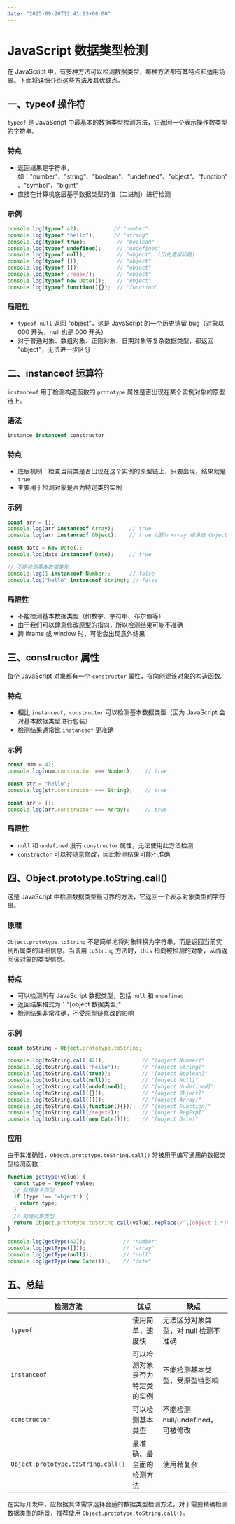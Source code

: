 ```yaml
---
date: "2025-09-20T12:41:23+08:00"
---
```

# JavaScript 数据类型检测

在 JavaScript 中，有多种方法可以检测数据类型，每种方法都有其特点和适用场景。下面将详细介绍这些方法及其优缺点。

## 一、typeof 操作符

`typeof` 是 JavaScript 中最基本的数据类型检测方法，它返回一个表示操作数类型的字符串。

### 特点
- 返回结果是字符串，如："number"、"string"、"boolean"、"undefined"、"object"、"function"、"symbol"、"bigint"
- 直接在计算机底层基于数据类型的值（二进制）进行检测

### 示例
```javascript
console.log(typeof 42);           // "number"
console.log(typeof "hello");      // "string"
console.log(typeof true);          // "boolean"
console.log(typeof undefined);     // "undefined"
console.log(typeof null);          // "object"  (历史遗留问题)
console.log(typeof {});            // "object"
console.log(typeof []);            // "object"
console.log(typeof /regex/);       // "object"
console.log(typeof new Date());    // "object"
console.log(typeof function(){});  // "function"
```
### 局限性
- `typeof null` 返回 "object"，这是 JavaScript 的一个历史遗留 bug（对象以 000 开头，null 也是 000 开头）
- 对于普通对象、数组对象、正则对象、日期对象等复杂数据类型，都返回 "object"，无法进一步区分

## 二、instanceof 运算符

`instanceof` 用于检测构造函数的 `prototype` 属性是否出现在某个实例对象的原型链上。

### 语法
```javascript
instance instanceof constructor
```
### 特点
- 底层机制：检查当前类是否出现在这个实例的原型链上，只要出现，结果就是 `true`
- 主要用于检测对象是否为特定类的实例

### 示例
```javascript
const arr = [];
console.log(arr instanceof Array);     // true
console.log(arr instanceof Object);    // true (因为 Array 继承自 Object)

const date = new Date();
console.log(date instanceof Date);     // true

// 不能检测基本数据类型
console.log(1 instanceof Number);      // false
console.log("hello" instanceof String); // false
```
### 局限性
- 不能检测基本数据类型（如数字、字符串、布尔值等）
- 由于我们可以肆意修改原型的指向，所以检测结果可能不准确
- 跨 iframe 或 window 时，可能会出现意外结果

## 三、constructor 属性

每个 JavaScript 对象都有一个 `constructor` 属性，指向创建该对象的构造函数。

### 特点
- 相比 `instanceof`，`constructor` 可以检测基本数据类型（因为 JavaScript 会对基本数据类型进行包装）
- 检测结果通常比 `instanceof` 更准确

### 示例
```javascript
const num = 42;
console.log(num.constructor === Number);    // true

const str = "hello";
console.log(str.constructor === String);    // true

const arr = [];
console.log(arr.constructor === Array);     // true
```
### 局限性
- `null` 和 `undefined` 没有 `constructor` 属性，无法使用此方法检测
- `constructor` 可以被随意修改，因此检测结果可能不准确

## 四、Object.prototype.toString.call()

这是 JavaScript 中检测数据类型最可靠的方法，它返回一个表示对象类型的字符串。

### 原理
`Object.prototype.toString` 不是简单地将对象转换为字符串，而是返回当前实例所属类的详细信息。当调用 `toString` 方法时，`this` 指向被检测的对象，从而返回该对象的类型信息。

### 特点
- 可以检测所有 JavaScript 数据类型，包括 `null` 和 `undefined`
- 返回结果格式为："[object 数据类型]"
- 检测结果非常准确，不受原型链修改的影响

### 示例
```javascript
const toString = Object.prototype.toString;

console.log(toString.call(42));            // "[object Number]"
console.log(toString.call("hello"));       // "[object String]"
console.log(toString.call(true));          // "[object Boolean]"
console.log(toString.call(null));          // "[object Null]"
console.log(toString.call(undefined));     // "[object Undefined]"
console.log(toString.call({}));            // "[object Object]"
console.log(toString.call([]));            // "[object Array]"
console.log(toString.call(function(){}));  // "[object Function]"
console.log(toString.call(/regex/));       // "[object RegExp]"
console.log(toString.call(new Date()));    // "[object Date]"
```
### 应用
由于其准确性，`Object.prototype.toString.call()` 常被用于编写通用的数据类型检测函数：

```javascript
function getType(value) {
  const type = typeof value;
  // 处理基本类型
  if (type !== 'object') {
    return type;
  }
  // 处理对象类型
  return Object.prototype.toString.call(value).replace(/^\[object (.*)\]$/, '$1').toLowerCase();
}

console.log(getType(42));            // "number"
console.log(getType([]));            // "array"
console.log(getType(null));          // "null"
console.log(getType(new Date()));    // "date"
```
## 五、总结

| 检测方法 | 优点 | 缺点 |
|---------|------|------|
| `typeof` | 使用简单，速度快 | 无法区分对象类型，对 null 检测不准确 |
| `instanceof` | 可以检测对象是否为特定类的实例 | 不能检测基本类型，受原型链影响 |
| `constructor` | 可以检测基本类型 | 不能检测 null/undefined，可被修改 |
| `Object.prototype.toString.call()` | 最准确、最全面的检测方法 | 使用稍复杂 |

在实际开发中，应根据具体需求选择合适的数据类型检测方法。对于需要精确检测数据类型的场景，推荐使用 `Object.prototype.toString.call()`。